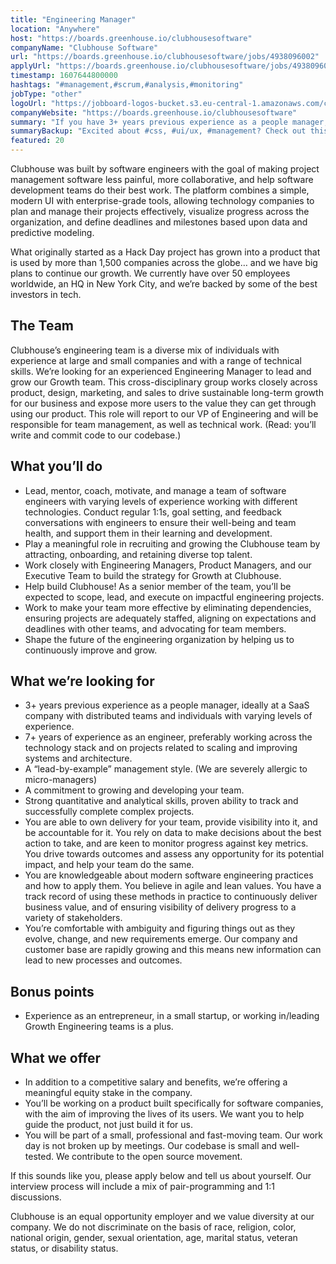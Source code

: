 ```yaml
---
title: "Engineering Manager"
location: "Anywhere"
host: "https://boards.greenhouse.io/clubhousesoftware"
companyName: "Clubhouse Software"
url: "https://boards.greenhouse.io/clubhousesoftware/jobs/4938096002"
applyUrl: "https://boards.greenhouse.io/clubhousesoftware/jobs/4938096002#app"
timestamp: 1607644800000
hashtags: "#management,#scrum,#analysis,#monitoring"
jobType: "other"
logoUrl: "https://jobboard-logos-bucket.s3.eu-central-1.amazonaws.com/clubhouse-software"
companyWebsite: "https://boards.greenhouse.io/clubhousesoftware"
summary: "If you have 3+ years previous experience as a people manager, ideally at a SaaS company with distributed teams and individuals with varying levels of experience, consider applying to Clubhouse Software's job post for a new engineering manager."
summaryBackup: "Excited about #css, #ui/ux, #management? Check out this job post!"
featured: 20
---
```


Clubhouse was built by software engineers with the goal of making project management software less painful, more collaborative, and help software development teams do their best work. The platform combines a simple, modern UI with enterprise-grade tools, allowing technology companies to plan and manage their projects effectively, visualize progress across the organization, and define deadlines and milestones based upon data and predictive modeling.

What originally started as a Hack Day project has grown into a product that is used by more than 1,500 companies across the globe… and we have big plans to continue our growth. We currently have over 50 employees worldwide, an HQ in New York City, and we’re backed by some of the best investors in tech.

## The Team

Clubhouse’s engineering team is a diverse mix of individuals with experience at large and small companies and with a range of technical skills. We’re looking for an experienced Engineering Manager to lead and grow our Growth team. This cross-disciplinary group works closely across product, design, marketing, and sales to drive sustainable long-term growth for our business and expose more users to the value they can get through using our product. This role will report to our VP of Engineering and will be responsible for team management, as well as technical work. (Read: you’ll write and commit code to our codebase.)

## What you’ll do

*   Lead, mentor, coach, motivate, and manage a team of software engineers with varying levels of experience working with different technologies. Conduct regular 1:1s, goal setting, and feedback conversations with engineers to ensure their well-being and team health, and support them in their learning and development. 
*   Play a meaningful role in recruiting and growing the Clubhouse team by attracting, onboarding, and retaining diverse top talent.
*   Work closely with Engineering Managers, Product Managers, and our Executive Team to build the strategy for Growth at Clubhouse.
*   Help build Clubhouse! As a senior member of the team, you’ll be expected to scope, lead, and execute on impactful engineering projects.
*   Work to make your team more effective by eliminating dependencies, ensuring projects are adequately staffed, aligning on expectations and deadlines with other teams, and advocating for team members.
*   Shape the future of the engineering organization by helping us to continuously improve and grow.

## What we’re looking for

*   3+ years previous experience as a people manager, ideally at a SaaS company with distributed teams and individuals with varying levels of experience.
*   7+ years of experience as an engineer, preferably working across the technology stack and on projects related to scaling and improving systems and architecture.
*   A “lead-by-example” management style. (We are severely allergic to micro-managers)
*   A commitment to growing and developing your team.
*   Strong quantitative and analytical skills, proven ability to track and successfully complete complex projects.
*   You are able to own delivery for your team, provide visibility into it, and be accountable for it. You rely on data to make decisions about the best action to take, and are keen to monitor progress against key metrics. You drive towards outcomes and assess any opportunity for its potential impact, and help your team do the same. 
*   You are knowledgeable about modern software engineering practices and how to apply them. You believe in agile and lean values. You have a track record of using these methods in practice to continuously deliver business value, and of ensuring visibility of delivery progress to a variety of stakeholders. 
*   You’re comfortable with ambiguity and figuring things out as they evolve, change, and new requirements emerge. Our company and customer base are rapidly growing and this means new information can lead to new processes and outcomes.

## Bonus points

*   Experience as an entrepreneur, in a small startup, or working in/leading Growth Engineering teams is a plus.

## What we offer

*   In addition to a competitive salary and benefits, we’re offering a meaningful equity stake in the company.
*   You’ll be working on a product built specifically for software companies, with the aim of improving the lives of its users. We want you to help guide the product, not just build it for us.
*   You will be part of a small, professional and fast-moving team. Our work day is not broken up by meetings. Our codebase is small and well-tested. We contribute to the open source movement.

If this sounds like you, please apply below and tell us about yourself. Our interview process will include a mix of pair-programming and 1:1 discussions.

Clubhouse is an equal opportunity employer and we value diversity at our company. We do not discriminate on the basis of race, religion, color, national origin, gender, sexual orientation, age, marital status, veteran status, or disability status.
